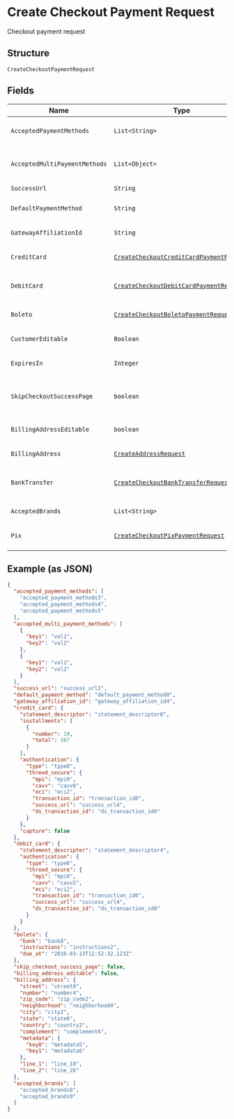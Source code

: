 
# Create Checkout Payment Request

Checkout payment request

## Structure

`CreateCheckoutPaymentRequest`

## Fields

| Name | Type | Tags | Description | Getter | Setter |
|  --- | --- | --- | --- | --- | --- |
| `AcceptedPaymentMethods` | `List<String>` | Required | Accepted Payment Methods | List<String> getAcceptedPaymentMethods() | setAcceptedPaymentMethods(List<String> acceptedPaymentMethods) |
| `AcceptedMultiPaymentMethods` | `List<Object>` | Required | Accepted Multi Payment Methods | List<Object> getAcceptedMultiPaymentMethods() | setAcceptedMultiPaymentMethods(List<Object> acceptedMultiPaymentMethods) |
| `SuccessUrl` | `String` | Required | Success url | String getSuccessUrl() | setSuccessUrl(String successUrl) |
| `DefaultPaymentMethod` | `String` | Optional | Default payment method | String getDefaultPaymentMethod() | setDefaultPaymentMethod(String defaultPaymentMethod) |
| `GatewayAffiliationId` | `String` | Optional | Gateway Affiliation Id | String getGatewayAffiliationId() | setGatewayAffiliationId(String gatewayAffiliationId) |
| `CreditCard` | [`CreateCheckoutCreditCardPaymentRequest`](../../doc/models/create-checkout-credit-card-payment-request.md) | Optional | Credit Card payment request | CreateCheckoutCreditCardPaymentRequest getCreditCard() | setCreditCard(CreateCheckoutCreditCardPaymentRequest creditCard) |
| `DebitCard` | [`CreateCheckoutDebitCardPaymentRequest`](../../doc/models/create-checkout-debit-card-payment-request.md) | Optional | Debit Card payment request | CreateCheckoutDebitCardPaymentRequest getDebitCard() | setDebitCard(CreateCheckoutDebitCardPaymentRequest debitCard) |
| `Boleto` | [`CreateCheckoutBoletoPaymentRequest`](../../doc/models/create-checkout-boleto-payment-request.md) | Optional | Boleto payment request | CreateCheckoutBoletoPaymentRequest getBoleto() | setBoleto(CreateCheckoutBoletoPaymentRequest boleto) |
| `CustomerEditable` | `Boolean` | Optional | Customer is editable? | Boolean getCustomerEditable() | setCustomerEditable(Boolean customerEditable) |
| `ExpiresIn` | `Integer` | Optional | Time in minutes for expiration | Integer getExpiresIn() | setExpiresIn(Integer expiresIn) |
| `SkipCheckoutSuccessPage` | `boolean` | Required | Skip postpay success screen? | boolean getSkipCheckoutSuccessPage() | setSkipCheckoutSuccessPage(boolean skipCheckoutSuccessPage) |
| `BillingAddressEditable` | `boolean` | Required | Billing Address is editable? | boolean getBillingAddressEditable() | setBillingAddressEditable(boolean billingAddressEditable) |
| `BillingAddress` | [`CreateAddressRequest`](../../doc/models/create-address-request.md) | Required | Billing Address | CreateAddressRequest getBillingAddress() | setBillingAddress(CreateAddressRequest billingAddress) |
| `BankTransfer` | [`CreateCheckoutBankTransferRequest`](../../doc/models/create-checkout-bank-transfer-request.md) | Optional | Bank Transfer payment request | CreateCheckoutBankTransferRequest getBankTransfer() | setBankTransfer(CreateCheckoutBankTransferRequest bankTransfer) |
| `AcceptedBrands` | `List<String>` | Required | Accepted Brands | List<String> getAcceptedBrands() | setAcceptedBrands(List<String> acceptedBrands) |
| `Pix` | [`CreateCheckoutPixPaymentRequest`](../../doc/models/create-checkout-pix-payment-request.md) | Optional | Pix payment request | CreateCheckoutPixPaymentRequest getPix() | setPix(CreateCheckoutPixPaymentRequest pix) |

## Example (as JSON)

```json
{
  "accepted_payment_methods": [
    "accepted_payment_methods3",
    "accepted_payment_methods4",
    "accepted_payment_methods5"
  ],
  "accepted_multi_payment_methods": [
    {
      "key1": "val1",
      "key2": "val2"
    },
    {
      "key1": "val1",
      "key2": "val2"
    }
  ],
  "success_url": "success_url2",
  "default_payment_method": "default_payment_method0",
  "gateway_affiliation_id": "gateway_affiliation_id4",
  "credit_card": {
    "statement_descriptor": "statement_descriptor8",
    "installments": [
      {
        "number": 19,
        "total": 167
      }
    ],
    "authentication": {
      "type": "type0",
      "threed_secure": {
        "mpi": "mpi0",
        "cavv": "cavv8",
        "eci": "eci2",
        "transaction_id": "transaction_id0",
        "success_url": "success_url4",
        "ds_transaction_id": "ds_transaction_id0"
      }
    },
    "capture": false
  },
  "debit_card": {
    "statement_descriptor": "statement_descriptor4",
    "authentication": {
      "type": "type6",
      "threed_secure": {
        "mpi": "mpi0",
        "cavv": "cavv2",
        "eci": "eci2",
        "transaction_id": "transaction_id0",
        "success_url": "success_url4",
        "ds_transaction_id": "ds_transaction_id0"
      }
    }
  },
  "boleto": {
    "bank": "bank8",
    "instructions": "instructions2",
    "due_at": "2016-03-13T12:52:32.123Z"
  },
  "skip_checkout_success_page": false,
  "billing_address_editable": false,
  "billing_address": {
    "street": "street8",
    "number": "number4",
    "zip_code": "zip_code2",
    "neighborhood": "neighborhood4",
    "city": "city2",
    "state": "state6",
    "country": "country2",
    "complement": "complement6",
    "metadata": {
      "key0": "metadata5",
      "key1": "metadata6"
    },
    "line_1": "line_18",
    "line_2": "line_26"
  },
  "accepted_brands": [
    "accepted_brands8",
    "accepted_brands9"
  ]
}
```


